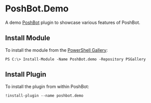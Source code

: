 
# PoshBot.Demo

A demo [PoshBot](https://github.com/poshbotio/PoshBot) plugin to showcase various features of PoshBot.

## Install Module

To install the module from the [PowerShell Gallery](https://www.powershellgallery.com/):

```
PS C:\> Install-Module -Name PoshBot.demo -Repository PSGallery
```

## Install Plugin

To install the plugin from within PoshBot:

```
!install-plugin --name poshbot.demo
```
